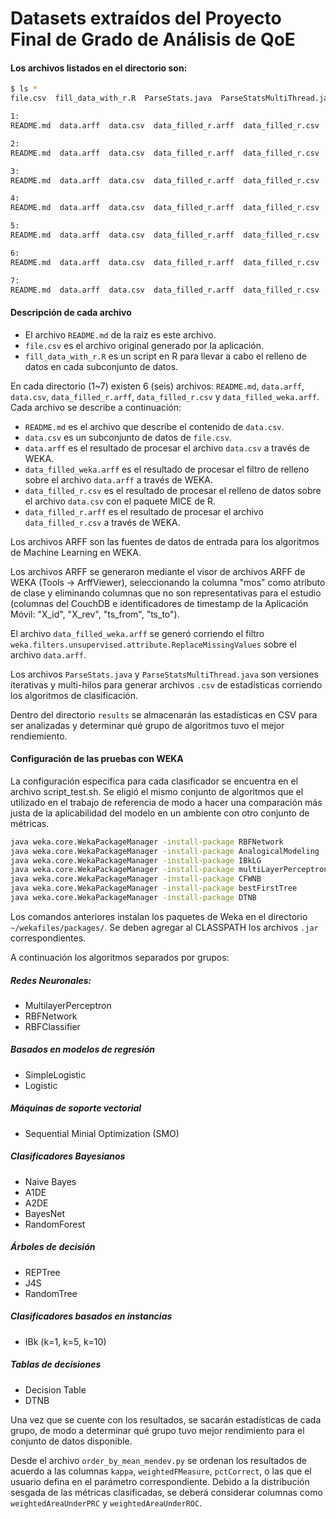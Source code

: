 # Datasets extraídos del Proyecto Final de Grado de Análisis de QoE

#### Los archivos listados en el directorio son:

```sh
$ ls *
file.csv  fill_data_with_r.R  ParseStats.java  ParseStatsMultiThread.java results  README.md  script_test.sh

1:
README.md  data.arff  data.csv  data_filled_r.arff  data_filled_r.csv  data_filled_weka.arff

2:
README.md  data.arff  data.csv  data_filled_r.arff  data_filled_r.csv  data_filled_weka.arff

3:
README.md  data.arff  data.csv  data_filled_r.arff  data_filled_r.csv  data_filled_weka.arff

4:
README.md  data.arff  data.csv  data_filled_r.arff  data_filled_r.csv  data_filled_weka.arff

5:
README.md  data.arff  data.csv  data_filled_r.arff  data_filled_r.csv  data_filled_weka.arff

6:
README.md  data.arff  data.csv  data_filled_r.arff  data_filled_r.csv  data_filled_weka.arff

7:
README.md  data.arff  data.csv  data_filled_r.arff  data_filled_r.csv  data_filled_weka.arff
```
#### Descripción de cada archivo
* El archivo `README.md` de la raiz es este archivo.
* `file.csv` es el archivo original generado por la aplicación.
* `fill_data_with_r.R` es un script en R para llevar a cabo el relleno de datos en cada subconjunto de datos.

En cada directorio (1~7) existen 6 (seis) archivos: `README.md`, `data.arff`, `data.csv`, `data_filled_r.arff`, `data_filled_r.csv` y `data_filled_weka.arff`. Cada archivo se describe a continuación:

* `README.md` es el archivo que describe el contenido de `data.csv`.
* `data.csv` es un subconjunto de datos de `file.csv`.
* `data.arff` es el resultado de procesar el archivo `data.csv` a través de WEKA.
* `data_filled_weka.arff` es el resultado de procesar el filtro de relleno sobre el archivo `data.arff` a través de WEKA.
* `data_filled_r.csv` es el resultado de procesar el relleno de datos sobre el archivo `data.csv` con el paquete MICE de R.
* `data_filled_r.arff` es el resultado de procesar el archivo `data_filled_r.csv` a través de WEKA.

Los archivos ARFF son las fuentes de datos de entrada para los algoritmos de Machine Learning en WEKA.

Los archivos ARFF se generaron mediante el visor de archivos ARFF de WEKA (Tools -> ArffViewer), seleccionando la columna "mos" como atributo de clase y eliminando columnas que no son representativas para el estudio (columnas del CouchDB e identificadores de timestamp de la Aplicación Móvil: "X_id", "X_rev", "ts_from", "ts_to").

El archivo `data_filled_weka.arff` se generó corriendo el filtro `weka.filters.unsupervised.attribute.ReplaceMissingValues` sobre el archivo `data.arff`.

Los archivos `ParseStats.java` y `ParseStatsMultiThread.java` son versiones iterativas y multi-hilos para generar archivos `.csv` de estadísticas corriendo los algoritmos de clasificación.

Dentro del directorio `results` se almacenarán las estadísticas en CSV para ser analizadas y determinar qué grupo de algoritmos tuvo el mejor rendiemiento.

#### Configuración de las pruebas con WEKA

La configuración específica para cada clasificador se encuentra en el archivo script_test.sh.
Se eligió el mismo conjunto de algoritmos que el utilizado en el trabajo de referencia de modo a hacer una comparación más justa de la aplicabilidad del modelo en un ambiente con otro conjunto de métricas.

```sh
java weka.core.WekaPackageManager -install-package RBFNetwork
java weka.core.WekaPackageManager -install-package AnalogicalModeling
java weka.core.WekaPackageManager -install-package IBkLG
java weka.core.WekaPackageManager -install-package multiLayerPerceptrons
java weka.core.WekaPackageManager -install-package CFWNB
java weka.core.WekaPackageManager -install-package bestFirstTree
java weka.core.WekaPackageManager -install-package DTNB
```

Los comandos anteriores instalan los paquetes de Weka en el directorio `~/wekafiles/packages/`. Se deben agregar al CLASSPATH los archivos `.jar` correspondientes.

A continuación los algoritmos separados por grupos:
##### Redes Neuronales:
- MultilayerPerceptron
- RBFNetwork
- RBFClassifier
##### Basados en modelos de regresión
- SimpleLogistic
- Logistic
##### Máquinas de soporte vectorial
- Sequential Minial Optimization (SMO)
##### Clasificadores Bayesianos
- Naive Bayes
- A1DE
- A2DE
- BayesNet
- RandomForest
##### Árboles de decisión
- REPTree
- J4S
- RandomTree
##### Clasificadores basados en instancias
- IBk (k=1, k=5, k=10)
##### Tablas de decisiones
- Decision Table
- DTNB

Una vez que se cuente con los resultados, se sacarán estadísticas de cada grupo, de modo a determinar qué grupo tuvo mejor rendimiento para el conjunto de datos disponible.

Desde el archivo `order_by_mean_mendev.py` se ordenan los resultados de acuerdo a las columnas `kappa`, `weightedFMeasure`, `pctCorrect`, o las que el usuario defina en el parámetro correspondiente.
Debido a la distribución sesgada de las métricas clasificadas, se deberá considerar columnas como `weightedAreaUnderPRC` y `weightedAreaUnderROC`.
